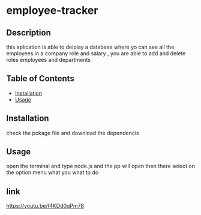 # employee-tracker

  

## Description
this aplication is able to deiplay a database where yo can see all the employees in a company role and salary , you are able to add and delete roles employees and departments  

## Table of Contents
- [Installation](#installation)
- [Usage](#usage)



## Installation
check the pckage file and download the dependencis 

## Usage
open the terminal and type node.js and the pp will open then there select on the option menu what you wnat to do 

## link 
https://youtu.be/f4KDd0qPm78

